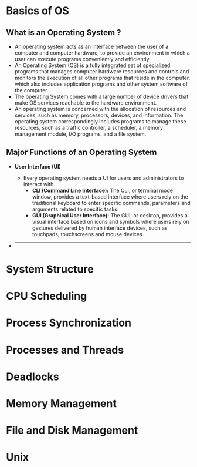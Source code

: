 


# Basics of OS

## What is an Operating System ? 

- An operating system acts as an interface between the user of a computer and computer hardware, to provide an environment in which a user can execute programs conveniently and efficiently.
- An Operating System (OS) is a fully integrated set of specialized programs that manages computer hardware resources and controls and monitors the execution of all other programs that reside in the computer, which also includes application programs and other system software of the computer.
- The operating System comes with a large number of device drivers that make OS services reachable to the hardware environment.
- An operating system is concerned with the allocation of resources and services, such as memory, processors, devices, and information. The operating system correspondingly includes programs to manage these resources, such as a traffic controller, a scheduler, a memory management module, I/O programs, and a file system.


## Major Functions of an Operating System

- **User Interface (UI)**
  - Every operating system needs a UI for users and administrators to interact with.
    - **CLI (Command Line Interface):** The CLI, or terminal mode window, provides a text-based interface where users rely on the traditional keyboard to enter specific commands, parameters and arguments related to specific tasks.
    - **GUI (Graphical User Interface):** The GUI, or desktop, provides a visual interface based on icons and symbols where users rely on gestures delivered by human interface devices, such as touchpads, touchscreens and mouse devices.

- ****

# System Structure

# CPU Scheduling

# Process Synchronization

# Processes and Threads

# Deadlocks

# Memory Management

# File and Disk Management

# Unix